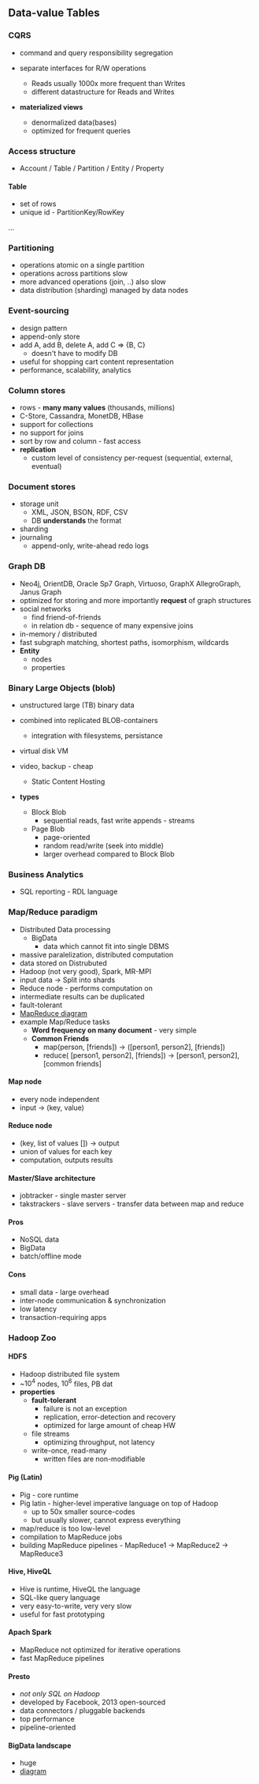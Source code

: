 ## Data-value Tables



### CQRS
- command and query responsibility segregation
- separate interfaces for R/W operations
	- Reads usually 1000x more frequent than Writes
	- different datastructure for Reads and Writes
	
- **materialized views**
	- denormalized data(bases)
	- optimized for frequent queries


### Access structure
- Account / Table / Partition / Entity / Property

#### Table
- set of rows
- unique id - PartitionKey/RowKey

...

### Partitioning
- operations atomic on a single partition
- operations across partitions slow
- more advanced operations (join, ..) also slow
- data distribution (sharding) managed by data nodes


### Event-sourcing
- design pattern
- append-only store
- add A, add B, delete A, add C => {B, C}
	- doesn't have to modify DB
- useful for shopping cart content representation
- performance, scalability, analytics


### Column stores
- rows - **many many values** (thousands, millions)
- C-Store, Cassandra, MonetDB, HBase
- support for collections
- no support for joins
- sort by row and column - fast access
- **replication**
	- custom level of consistency per-request (sequential, external, eventual)
	
### Document stores
- storage unit
	- XML, JSON, BSON, RDF, CSV
	- DB **understands** the format
- sharding
- journaling
	- append-only, write-ahead redo logs

### Graph DB
- Neo4j, OrientDB, Oracle Sp7 Graph, Virtuoso, GraphX AllegroGraph, Janus Graph
- optimized for storing and more importantly **request** of graph structures
- social networks
	- find friend-of-friends
	- in relation db - sequence of many expensive joins
- in-memory / distributed
- fast subgraph matching, shortest paths, isomorphism, wildcards
- **Entity**
	- nodes
	- properties
	
	
### Binary Large Objects (blob)
- unstructured large (TB) binary data
- combined into replicated BLOB-containers
	- integration with filesystems, persistance
- virtual disk VM
- video, backup - cheap
	- Static Content Hosting
	
- **types**
	- Block Blob
		- sequential reads, fast write appends - streams
	- Page Blob
		- page-oriented
		- random read/write  (seek into middle)
		- larger overhead compared to Block Blob
		
### Business Analytics
- SQL reporting - RDL language


	
### Map/Reduce paradigm
- Distributed Data processing
	- BigData
		- data which cannot fit into single DBMS
- massive paralelization, distributed computation
- data stored on Distrubuted 
- Hadoop (not very good), Spark, MR-MPI
- input data -> Split into shards
- Reduce node - performs computation on 
- intermediate results can be duplicated
- fault-tolerant
- [MapReduce diagram](https://0x0fff.com/wp-content/uploads/2014/12/MapReduce-v3.png)
- example Map/Reduce tasks
	-  **Word frequency on many document** - very simple
	- **Common Friends**
		- map(person, [friends]) -> ([person1, person2], [friends])
		- reduce( [person1, person2], [friends]) -> [person1, person2], [common friends]

#### Map node
- every node independent
- input -> (key, value)

#### Reduce node
- (key, list of values []) -> output
- union of values for each key
- computation, outputs results

#### Master/Slave architecture
- jobtracker - single master server
- takstrackers - slave servers - transfer data between map and reduce

#### Pros
- NoSQL data
- BigData
- batch/offline mode

#### Cons
- small data - large overhead
- inter-node communication & synchronization
- low latency
- transaction-requiring apps


### Hadoop Zoo

#### HDFS
- Hadoop distributed file system
- ~$10^4$ nodes, $10^6$ files, PB dat
- **properties**
	- **fault-tolerant** 
		- failure is not an exception
		- replication, error-detection and recovery
		- optimized for large amount of cheap HW
	- file streams
		- optimizing throughput, not latency
	- write-once, read-many
		- written files are non-modifiable
		
#### Pig (Latin)
- Pig - core runtime
- Pig latin - higher-level imperative language on top of Hadoop
	- up to 50x smaller source-codes
	- but usually slower, cannot express everything
- map/reduce is too low-level
- compilation to MapReduce jobs
- building MapReduce pipelines - MapReduce1 -> MapReduce2 -> MapReduce3

#### Hive, HiveQL
- Hive is runtime, HiveQL the language
- SQL-like query language
- very easy-to-write, very very slow
- useful for fast prototyping


#### Apach Spark
- MapReduce not optimized for iterative operations  
- fast MapReduce pipelines 


#### Presto
- *not only SQL on Hadoop*
- developed by Facebook, 2013 open-sourced
- data connectors / pluggable backends
- top performance 
- pipeline-oriented

#### BigData landscape
- huge
- [diagram](https://46eybw2v1nh52oe80d3bi91u-wpengine.netdna-ssl.com/wp-content/uploads/2020/09/2020-Data-and-AI-Landscape-Matt-Turck-at-FirstMark-v1.pdf)